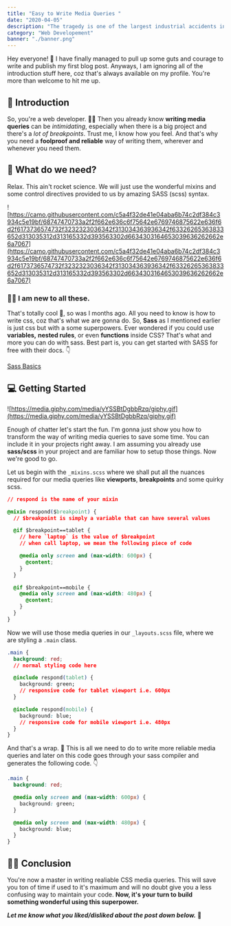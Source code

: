 ```yaml
---
title: "Easy to Write Media Queries "
date: "2020-04-05"
description: "The tragedy is one of the largest industrial accidents involving the explosive chemical, and it hit Lebanon amid the coronavirus pandemic and an economic crisis."
category: "Web Developement"
banner: "./banner.png"
---
```


Hey everyone! 👋 I have finally managed to pull up some guts and courage to write and publish my first blog post. Anyways, I am ignoring all of the introduction stuff here, coz that's always available on my profile. You're more than welcome to hit me up.

## 🚩 Introduction

So, you're a web developer. 👩‍💻 Then you already know **writing media queries** can be _intimidating_, especially when there is a big project and there's a _lot of breakpoints_. Trust me, I know how you feel. And that's why you need a **foolproof and reliable** way of writing them, wherever and whenever you need them.

## 👀 What do we need?

Relax. This ain't rocket science. We will just use the wonderful mixins and some control directives provided to us by amazing SASS (scss) syntax.

![https://camo.githubusercontent.com/c5a4f32de41e04aba6b74c2df384c3934c5e19bf/68747470733a2f2f662e636c6f75642e6769746875622e636f6d2f6173736574732f3232323036342f313034363936342f63326265363833652d313035312d313165332d393563302d6634303164653039636262662e6a7067](https://camo.githubusercontent.com/c5a4f32de41e04aba6b74c2df384c3934c5e19bf/68747470733a2f2f662e636c6f75642e6769746875622e636f6d2f6173736574732f3232323036342f313034363936342f63326265363833652d313035312d313165332d393563302d6634303164653039636262662e6a7067)

### 🤷‍♂️ I am new to all these.

That's totally cool 🤙, so was I months ago. All you need to know is how to write css, coz that's what we are gonna do. So, **Sass** as I mentioned earlier is just css but with a some superpowers. Ever wondered if you could use **variables,** **nested rules**, or even **functions** inside CSS? That's what and more you can do with sass. Best part is, you can get started with SASS for free with their docs. 👇

[Sass Basics](https://sass-lang.com/guide)

## 💻 Getting Started

![https://media.giphy.com/media/yYSSBtDgbbRzq/giphy.gif](https://media.giphy.com/media/yYSSBtDgbbRzq/giphy.gif)

Enough of chatter let's start the fun. I'm gonna just show you how to transform the way of writing media queries to save some time. You can include it in your projects right away. I am assuming you already use **sass/scss** in your project and are familiar how to setup those things. Now we're good to go.

Let us begin with the `_mixins.scss` where we shall put all the nuances required for our media queries like **viewports**, **breakpoints** and some quirky scss.

```css
// respond is the name of your mixin

@mixin respond($breakpoint) {
  // $breakpoint is simply a variable that can have several values

  @if $breakpoint==tablet {
    // here `laptop` is the value of $breakpoint
    // when call laptop, we mean the following piece of code

    @media only screen and (max-width: 600px) {
      @content;
    }
  }

  @if $breakpoint==mobile {
    @media only screen and (max-width: 480px) {
      @content;
    }
  }
}
```

Now we will use those media queries in our `_layouts.scss` file, where we are styling a `.main` class.

```css
.main {
  background: red;
  // normal styling code here

  @include respond(tablet) {
    background: green;
    // responsive code for tablet viewport i.e. 600px
  }

  @include respond(mobile) {
    background: blue;
    // responsive code for mobile viewport i.e. 480px
  }
}
```

And that's a wrap. 🎉 This is all we need to do to write more reliable media queries and later on this code goes through your sass compiler and generates the following code. 👇

```css
.main {
  background: red;

  @media only screen and (max-width: 600px) {
    background: green;
  }

  @media only screen and (max-width: 480px) {
    background: blue;
  }
}
```

## 🙇‍♂️ Conclusion

You're now a master in writing realiable CSS media queries. This will save you ton of time if used to it's maximum and will no doubt give you a less confusing way to maintain your code. **Now, it's your turn to build something wonderful using this superpower.**

**_Let me know what you liked/disliked about the post down below._** 🤩
